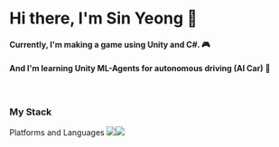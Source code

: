 <h1>Hi there, I'm Sin Yeong 👋 </h1> 

#### Currently, I'm making a game using Unity and C#. 🎮
#### And I'm learning Unity ML-Agents for autonomous driving (AI Car) 🌱
<br>

### My Stack
Platforms and Languages
<img src="https://img.shields.io/badge/Android-3DDC84?style=flat-square&logo=Android&logoColor=white"/><img src="https://img.shields.io/badge/Android-3DDC84?style=flat-square&logo=Android&logoColor=white"/>

